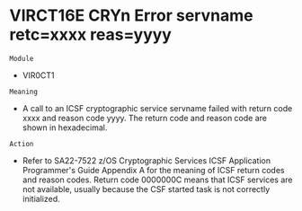 # VIRCT16E CRYn **Error** servname retc=xxxx reas=yyyy

`Module`
- VIR0CT1

`Meaning`
- A call to an ICSF cryptographic service servname failed with return code xxxx and reason code yyyy. The return code and reason code are shown in hexadecimal.

`Action`
- Refer to SA22-7522 z/OS Cryptographic Services ICSF Application Programmer's Guide Appendix A for the meaning of ICSF return codes and reason codes. Return code 0000000C means that ICSF services are not available, usually because the CSF started task is not correctly initialized.
